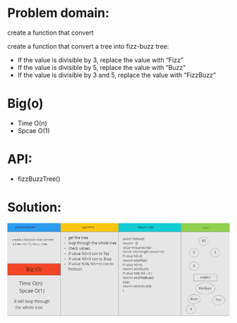 
# Problem domain:
create a function that convert

create a function that convert a tree into fizz-buzz tree:
 * If the value is divisible by 3, replace the value with “Fizz”
 * If the value is divisible by 5, replace the value with “Buzz”
 * If the value is divisible by 3 and 5, replace the value with “FizzBuzz”

# Big(o)
- Time O(n)
- Spcae O(1)

# API:
- fizzBuzzTree()

# Solution:
![arrar](https://github.com/AyaaBe95/data-structures-and-algorithms401/blob/main/assests/fizzbuzz1.PNG)
